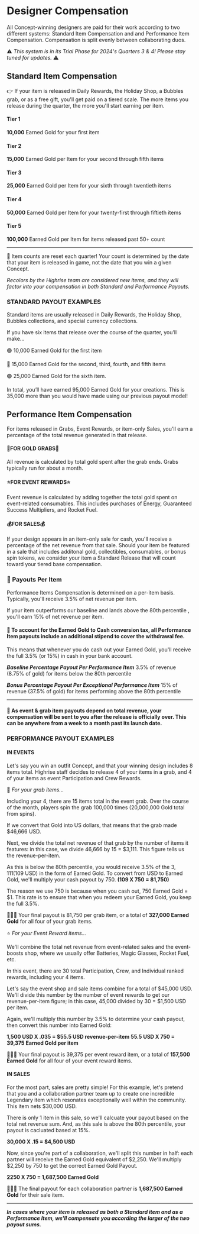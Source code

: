 # Designer Compensation

All Concept-winning designers are paid for their work according to two different systems: Standard Item Compensation and and Performance Item Compensation. 
 Compensation is split evenly between collaborating duos.

⚠️ *_This system is in its Trial Phase for 2024's Quarters 3 & 4! Please stay tuned for updates._* ⚠️


## Standard Item Compensation

👉 If your item is released in Daily Rewards, the Holiday Shop, a Bubbles grab, or as a free gift, you'll get paid on a tiered scale. 
The more items you release during the quarter, the more you'll start earning per item. 

#### Tier 1
**10,000** Earned Gold for your first item

#### Tier 2
**15,000** Earned Gold per Item for your second through fifth items

#### Tier 3
**25,000** Earned Gold per Item for your sixth through twentieth items

#### Tier 4
**50,000** Earned Gold per Item for your twenty-first through fiftieth items

#### Tier 5
**100,000** Earned Gold per Item for items released past 50+ count


** **

📅 Item counts are reset each quarter! Your count is determined by the date that your item is released in game, not the date that you win a given Concept. 

*Recolors by the Highrise team are considered new items, and they will factor into your compensation in both Standard and Performance Payouts.* 

### STANDARD PAYOUT EXAMPLES
Standard items are usually released in Daily Rewards, the Holiday Shop, Bubbles collections, and special currency collections. 

If you have six items that release over the course of the quarter, you’ll make… 

🟢 10,000 Earned Gold for the first item

🔵 15,000 Earned Gold for the second, third, fourth, and fifth items

🟣 25,000 Earned Gold for the sixth item. 

In total, you’ll have earned 95,000 Earned Gold for your creations. This is 35,000 more than you would have made using our previous payout model!


## Performance Item Compensation


For items released in Grabs, Event Rewards, or item-only Sales, you'll earn a percentage of the total revenue generated in that release. 

#### 🍄FOR GOLD GRABS🍄

All revenue is calculated by total gold spent after the grab ends. Grabs typically run for about a month. 

#### ⭐FOR EVENT REWARDS⭐
Event revenue is calculated by adding together the total gold spent on event-related consumables. This includes purchases of Energy, Guaranteed Success Multipliers, and Rocket Fuel. 

#### 💰FOR SALES💰
If your design appears in an item-only sale for cash, you'll receive a percentage of the net revenue from that sale. 
Should your item be featured in a sale that includes additonal gold, collectibles, consumables, or bonus spin tokens, we consider your item a Standard Release that will count toward your tiered base compensation. 

### 💸 Payouts Per Item

Performance Items Compensation is determined on a per-item basis.  
Typically, you'll receive 3.5% of net revenue per item. 

If your item outperforms our baseline and lands above the 80th percentile , you'll earn 15% of net revenue per item. 



#### 🔄 To account for the Earned Gold to Cash conversion tax, all Performance Item payouts include an additional stipend to cover the withdrawal fee. 
This means that whenever you do cash out your Earned Gold, you'll receive the full 3.5% (or 15%) in cash in your bank account. 

***Baseline Percentage Payout Per Performance Item***
3.5% of revenue (8.75% of gold) for items below the 80th percentile

***Bonus Percentage Payout Per Exceptional Performance Item***
15% of revenue (37.5% of gold) for items performing above the 80th percentile



** **

#### 📅 As event & grab item payouts depend on total revenue, your compensation will be sent to you after the release is officially over. This can be anywhere from a week to a month past its launch date. 


### PERFORMANCE PAYOUT EXAMPLES

#### IN EVENTS

Let's say you win an outfit Concept, and that your winning design includes 8 items total. 
Highrise staff decides to release 4 of your items in a grab, and 4 of your items as event Participation and Crew Rewards.

🍄 *_For your grab items..._*

Including your 4, there are 15 items total in the event grab. Over the course of the month, players spin the grab 100,000 times (20,000,000 Gold total from spins).

If we convert that Gold into US dollars, that means that the grab made $46,666 USD. 

Next, we divide the total net revenue of that grab by the number of items it features: in this case, we divide 46,666 by 15 = $3,111. This figure tells us the revenue-per-item. 

As this is below the 80th percentile, you would receive 3.5% of the $3,111 ($109 USD) in the form of Earned Gold. To convert from USD to Earned Gold, we'll multiply your cash payout by 750. 
**(109 X 750 = 81,750)**

The reason we use 750 is because when you cash out, 750 Earned Gold = $1. This rate is to ensure that when you redeem your Earned Gold, you keep the full 3.5%.

💸💸💸 Your final payout is 81,750 per grab item, or a total of **327,000 Earned Gold** for all four of your grab items.



⭐ *_For your Event Reward items..._*

We'll combine the total net revenue from event-related sales and the event-boosts shop, where we usually offer Batteries, Magic Glasses, Rocket Fuel, etc. 

In this event, there are 30 total Participation, Crew, and Individual ranked rewards, including your 4 items. 

Let's say the event shop and sale items combine for a total of $45,000 USD. We'll divide this number by the number of event rewards to get our revenue-per-item figure; in this case, 45,000 divided by 30 = $1,500 USD per item. 

Again, we'll multiply this number by 3.5% to determine your cash payout, then convert this number into Earned Gold: 

**1,500 USD X .035 = $55.5 USD revenue-per-item
55.5 USD X 750 = 39,375 Earned Gold per item**

💸💸💸 Your final payout is 39,375 per event reward item, or a total of **157,500 Earned Gold** for all four of your event reward items. 


#### IN SALES

For the most part, sales are pretty simple! For this example, let's pretend that you and a collaboration partner team up to create one incredible Legendary item which resonates exceptionally well within the community. This item nets $30,000 USD. 

There is only 1 item in this sale, so we'll calcuate your payout based on the total net revenue sum. And, as this sale is above the 80th percentile, your payout is cacluated based at 15%.

**30,000 X .15 = $4,500 USD**

Now, since you're part of a collaboration, we'll split this number in half: each partner will receive the Earned Gold equivalent of $2,250. We'll multiply $2,250 by 750 to get the correct Earned Gold Payout.

**2250 X 750 = 1,687,500 Earned Gold**

💸💸💸 The final payout for each collaboration partner is **1,687,500 Earned Gold** for their sale item. 



_____

_**In cases where your item is released as both a Standard item and as a Performance Item, we'll compensate you according the larger of the two payout sums.**_

